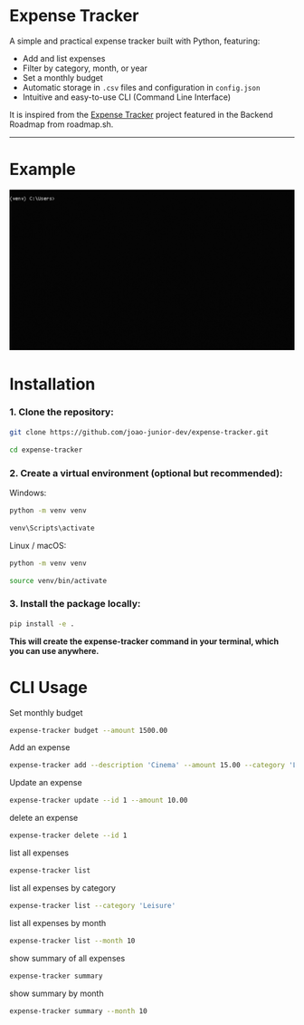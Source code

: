 #  Expense Tracker

A simple and practical expense tracker built with Python, featuring:

- Add and list expenses
- Filter by category, month, or year
- Set a monthly budget
- Automatic storage in `.csv` files and configuration in `config.json`
- Intuitive and easy-to-use CLI (Command Line Interface)

It is inspired from the [Expense Tracker](https://roadmap.sh/projects/expense-tracker/solutions) project featured in the Backend Roadmap from roadmap.sh.

---
# Example
![Demo of Expense Tracker CLI](assets/demo.gif)

#  Installation

### 1. Clone the repository:

```bash
git clone https://github.com/joao-junior-dev/expense-tracker.git
````
```bash
cd expense-tracker
``` 
### 2. Create a virtual environment (optional but recommended):
Windows:
```bash
python -m venv venv
```
```bash
venv\Scripts\activate
``` 
Linux / macOS:
```bash
python -m venv venv
```
```bash
source venv/bin/activate
``` 
### 3. Install the package locally:
```bash
pip install -e .
```
**This will create the expense-tracker command in your terminal, which you can use anywhere.**

#  CLI Usage
Set monthly budget
```bash
expense-tracker budget --amount 1500.00
```

Add an expense
```bash
expense-tracker add --description 'Cinema' --amount 15.00 --category 'Leisure'
```

Update an expense
```bash
expense-tracker update --id 1 --amount 10.00
```
delete an expense
```bash
expense-tracker delete --id 1 
```

list all expenses
```bash
expense-tracker list
```

list all expenses by category
```bash
expense-tracker list --category 'Leisure'
```

list all expenses by month
```bash
expense-tracker list --month 10
```

show summary of all expenses
```bash
expense-tracker summary
```

show summary by month
```bash
expense-tracker summary --month 10
```

